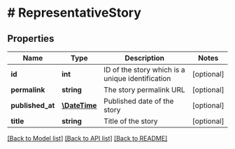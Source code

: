 # # RepresentativeStory

## Properties

Name | Type | Description | Notes
------------ | ------------- | ------------- | -------------
**id** | **int** | ID of the story which is a unique identification | [optional] 
**permalink** | **string** | The story permalink URL | [optional] 
**published_at** | [**\DateTime**](\DateTime.md) | Published date of the story | [optional] 
**title** | **string** | Title of the story | [optional] 

[[Back to Model list]](../../README.md#documentation-for-models) [[Back to API list]](../../README.md#documentation-for-api-endpoints) [[Back to README]](../../README.md)


